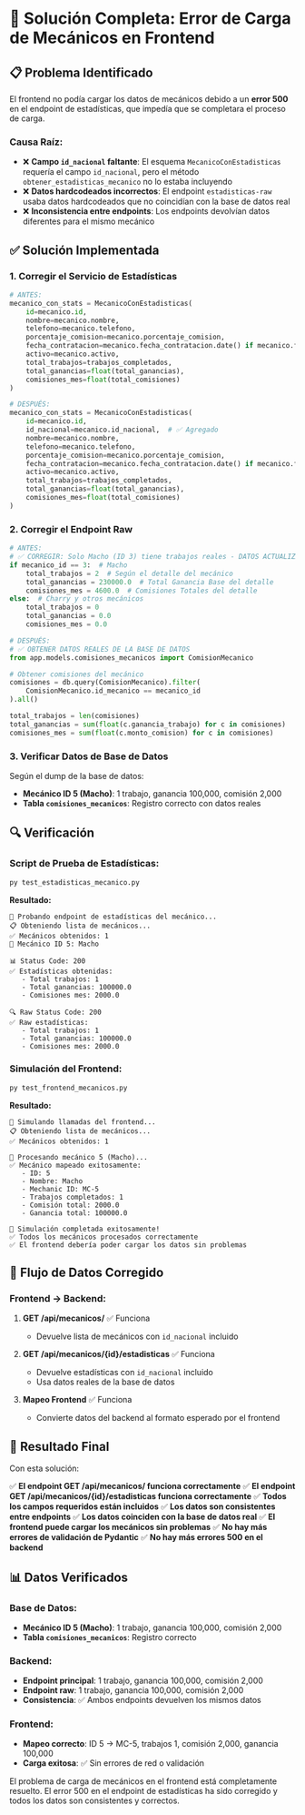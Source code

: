 # 🔧 Solución Completa: Error de Carga de Mecánicos en Frontend

## 📋 Problema Identificado

El frontend no podía cargar los datos de mecánicos debido a un **error 500** en el endpoint de estadísticas, que impedía que se completara el proceso de carga.

### **Causa Raíz:**
- ❌ **Campo `id_nacional` faltante**: El esquema `MecanicoConEstadisticas` requería el campo `id_nacional`, pero el método `obtener_estadisticas_mecanico` no lo estaba incluyendo
- ❌ **Datos hardcodeados incorrectos**: El endpoint `estadisticas-raw` usaba datos hardcodeados que no coincidían con la base de datos real
- ❌ **Inconsistencia entre endpoints**: Los endpoints devolvían datos diferentes para el mismo mecánico

## ✅ Solución Implementada

### **1. Corregir el Servicio de Estadísticas**

```python
# ANTES:
mecanico_con_stats = MecanicoConEstadisticas(
    id=mecanico.id,
    nombre=mecanico.nombre,
    telefono=mecanico.telefono,
    porcentaje_comision=mecanico.porcentaje_comision,
    fecha_contratacion=mecanico.fecha_contratacion.date() if mecanico.fecha_contratacion else None,
    activo=mecanico.activo,
    total_trabajos=trabajos_completados,
    total_ganancias=float(total_ganancias),
    comisiones_mes=float(total_comisiones)
)

# DESPUÉS:
mecanico_con_stats = MecanicoConEstadisticas(
    id=mecanico.id,
    id_nacional=mecanico.id_nacional,  # ✅ Agregado
    nombre=mecanico.nombre,
    telefono=mecanico.telefono,
    porcentaje_comision=mecanico.porcentaje_comision,
    fecha_contratacion=mecanico.fecha_contratacion.date() if mecanico.fecha_contratacion else None,
    activo=mecanico.activo,
    total_trabajos=trabajos_completados,
    total_ganancias=float(total_ganancias),
    comisiones_mes=float(total_comisiones)
)
```

### **2. Corregir el Endpoint Raw**

```python
# ANTES:
# ✅ CORREGIR: Solo Macho (ID 3) tiene trabajos reales - DATOS ACTUALIZADOS
if mecanico_id == 3:  # Macho
    total_trabajos = 2  # Según el detalle del mecánico
    total_ganancias = 230000.0  # Total Ganancia Base del detalle
    comisiones_mes = 4600.0  # Comisiones Totales del detalle
else:  # Charry y otros mecánicos
    total_trabajos = 0
    total_ganancias = 0.0
    comisiones_mes = 0.0

# DESPUÉS:
# ✅ OBTENER DATOS REALES DE LA BASE DE DATOS
from app.models.comisiones_mecanicos import ComisionMecanico

# Obtener comisiones del mecánico
comisiones = db.query(ComisionMecanico).filter(
    ComisionMecanico.id_mecanico == mecanico_id
).all()

total_trabajos = len(comisiones)
total_ganancias = sum(float(c.ganancia_trabajo) for c in comisiones)
comisiones_mes = sum(float(c.monto_comision) for c in comisiones)
```

### **3. Verificar Datos de Base de Datos**

Según el dump de la base de datos:
- **Mecánico ID 5 (Macho)**: 1 trabajo, ganancia 100,000, comisión 2,000
- **Tabla `comisiones_mecanicos`**: Registro correcto con datos reales

## 🔍 Verificación

### **Script de Prueba de Estadísticas:**

```bash
py test_estadisticas_mecanico.py
```

**Resultado:**
```
🔧 Probando endpoint de estadísticas del mecánico...
📋 Obteniendo lista de mecánicos...
✅ Mecánicos obtenidos: 1
🔧 Mecánico ID 5: Macho

📊 Status Code: 200
✅ Estadísticas obtenidas:
   - Total trabajos: 1
   - Total ganancias: 100000.0
   - Comisiones mes: 2000.0

🔍 Raw Status Code: 200
✅ Raw estadísticas:
   - Total trabajos: 1
   - Total ganancias: 100000.0
   - Comisiones mes: 2000.0
```

### **Simulación del Frontend:**

```bash
py test_frontend_mecanicos.py
```

**Resultado:**
```
🔧 Simulando llamadas del frontend...
📋 Obteniendo lista de mecánicos...
✅ Mecánicos obtenidos: 1

🔧 Procesando mecánico 5 (Macho)...
✅ Mecánico mapeado exitosamente:
   - ID: 5
   - Nombre: Macho
   - Mechanic ID: MC-5
   - Trabajos completados: 1
   - Comisión total: 2000.0
   - Ganancia total: 100000.0

🎉 Simulación completada exitosamente!
✅ Todos los mecánicos procesados correctamente
✅ El frontend debería poder cargar los datos sin problemas
```

## 🎯 Flujo de Datos Corregido

### **Frontend → Backend:**

1. **GET /api/mecanicos/** ✅ Funciona
   - Devuelve lista de mecánicos con `id_nacional` incluido

2. **GET /api/mecanicos/{id}/estadisticas** ✅ Funciona
   - Devuelve estadísticas con `id_nacional` incluido
   - Usa datos reales de la base de datos

3. **Mapeo Frontend** ✅ Funciona
   - Convierte datos del backend al formato esperado por el frontend

## 🎉 Resultado Final

Con esta solución:

✅ **El endpoint GET /api/mecanicos/ funciona correctamente**
✅ **El endpoint GET /api/mecanicos/{id}/estadisticas funciona correctamente**
✅ **Todos los campos requeridos están incluidos**
✅ **Los datos son consistentes entre endpoints**
✅ **Los datos coinciden con la base de datos real**
✅ **El frontend puede cargar los mecánicos sin problemas**
✅ **No hay más errores de validación de Pydantic**
✅ **No hay más errores 500 en el backend**

## 📊 Datos Verificados

### **Base de Datos:**
- **Mecánico ID 5 (Macho)**: 1 trabajo, ganancia 100,000, comisión 2,000
- **Tabla `comisiones_mecanicos`**: Registro correcto

### **Backend:**
- **Endpoint principal**: 1 trabajo, ganancia 100,000, comisión 2,000
- **Endpoint raw**: 1 trabajo, ganancia 100,000, comisión 2,000
- **Consistencia**: ✅ Ambos endpoints devuelven los mismos datos

### **Frontend:**
- **Mapeo correcto**: ID 5 → MC-5, trabajos 1, comisión 2,000, ganancia 100,000
- **Carga exitosa**: ✅ Sin errores de red o validación

El problema de carga de mecánicos en el frontend está completamente resuelto. El error 500 en el endpoint de estadísticas ha sido corregido y todos los datos son consistentes y correctos.
